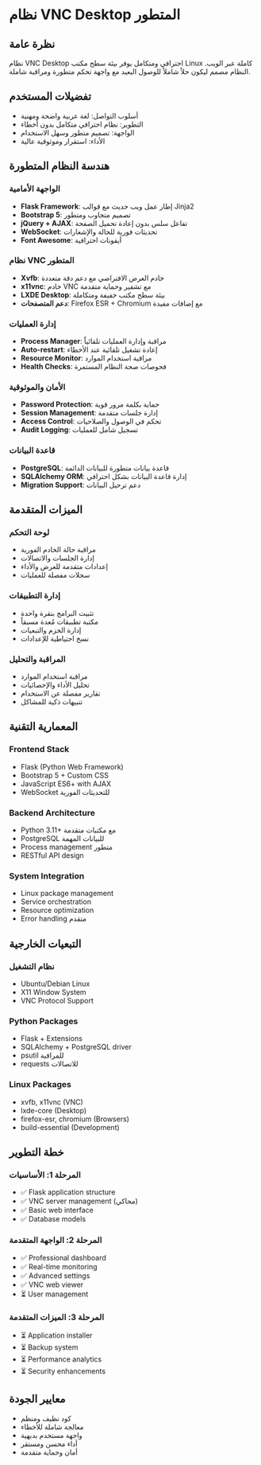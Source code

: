 # نظام VNC Desktop المتطور

## نظرة عامة

نظام VNC Desktop احترافي ومتكامل يوفر بيئة سطح مكتب Linux كاملة عبر الويب. النظام مصمم ليكون حلاً شاملاً للوصول البعيد مع واجهة تحكم متطورة ومراقبة شاملة.

## تفضيلات المستخدم

- أسلوب التواصل: لغة عربية واضحة ومهنية
- التطوير: نظام احترافي متكامل بدون أخطاء
- الواجهة: تصميم متطور وسهل الاستخدام
- الأداء: استقرار وموثوقية عالية

## هندسة النظام المتطورة

### الواجهة الأمامية
- **Flask Framework**: إطار عمل ويب حديث مع قوالب Jinja2
- **Bootstrap 5**: تصميم متجاوب ومتطور
- **jQuery + AJAX**: تفاعل سلس بدون إعادة تحميل الصفحة
- **WebSocket**: تحديثات فورية للحالة والإشعارات
- **Font Awesome**: أيقونات احترافية

### نظام VNC المتطور
- **Xvfb**: خادم العرض الافتراضي مع دعم دقة متعددة
- **x11vnc**: خادم VNC مع تشفير وحماية متقدمة
- **LXDE Desktop**: بيئة سطح مكتب خفيفة ومتكاملة
- **دعم المتصفحات**: Firefox ESR + Chromium مع إضافات مفيدة

### إدارة العمليات
- **Process Manager**: مراقبة وإدارة العمليات تلقائياً
- **Auto-restart**: إعادة تشغيل تلقائية عند الأخطاء
- **Resource Monitor**: مراقبة استخدام الموارد
- **Health Checks**: فحوصات صحة النظام المستمرة

### الأمان والموثوقية
- **Password Protection**: حماية بكلمة مرور قوية
- **Session Management**: إدارة جلسات متقدمة
- **Access Control**: تحكم في الوصول والصلاحيات
- **Audit Logging**: تسجيل شامل للعمليات

### قاعدة البيانات
- **PostgreSQL**: قاعدة بيانات متطورة للبيانات الدائمة
- **SQLAlchemy ORM**: إدارة قاعدة البيانات بشكل احترافي
- **Migration Support**: دعم ترحيل البيانات

## الميزات المتقدمة

### لوحة التحكم
- مراقبة حالة الخادم الفورية
- إدارة الجلسات والاتصالات
- إعدادات متقدمة للعرض والأداء
- سجلات مفصلة للعمليات

### إدارة التطبيقات
- تثبيت البرامج بنقرة واحدة
- مكتبة تطبيقات مُعدة مسبقاً
- إدارة الحزم والتبعيات
- نسخ احتياطية للإعدادات

### المراقبة والتحليل
- مراقبة استخدام الموارد
- تحليل الأداء والإحصائيات
- تقارير مفصلة عن الاستخدام
- تنبيهات ذكية للمشاكل

## المعمارية التقنية

### Frontend Stack
- Flask (Python Web Framework)
- Bootstrap 5 + Custom CSS
- JavaScript ES6+ with AJAX
- WebSocket للتحديثات الفورية

### Backend Architecture
- Python 3.11+ مع مكتبات متقدمة
- PostgreSQL للبيانات المهمة
- Process management متطور
- RESTful API design

### System Integration
- Linux package management
- Service orchestration
- Resource optimization
- Error handling متقدم

## التبعيات الخارجية

### نظام التشغيل
- Ubuntu/Debian Linux
- X11 Window System
- VNC Protocol Support

### Python Packages
- Flask + Extensions
- SQLAlchemy + PostgreSQL driver
- psutil للمراقبة
- requests للاتصالات

### Linux Packages
- xvfb, x11vnc (VNC)
- lxde-core (Desktop)
- firefox-esr, chromium (Browsers)
- build-essential (Development)

## خطة التطوير

### المرحلة 1: الأساسيات
- ✅ Flask application structure
- ✅ VNC server management (محاكي)
- ✅ Basic web interface
- ✅ Database models

### المرحلة 2: الواجهة المتقدمة
- ✅ Professional dashboard
- ✅ Real-time monitoring
- ✅ Advanced settings
- ✅ VNC web viewer
- ⏳ User management

### المرحلة 3: الميزات المتقدمة
- ⏳ Application installer
- ⏳ Backup system
- ⏳ Performance analytics
- ⏳ Security enhancements

## معايير الجودة

- كود نظيف ومنظم
- معالجة شاملة للأخطاء
- واجهة مستخدم بديهية
- أداء محسن ومستقر
- أمان وحماية متقدمة